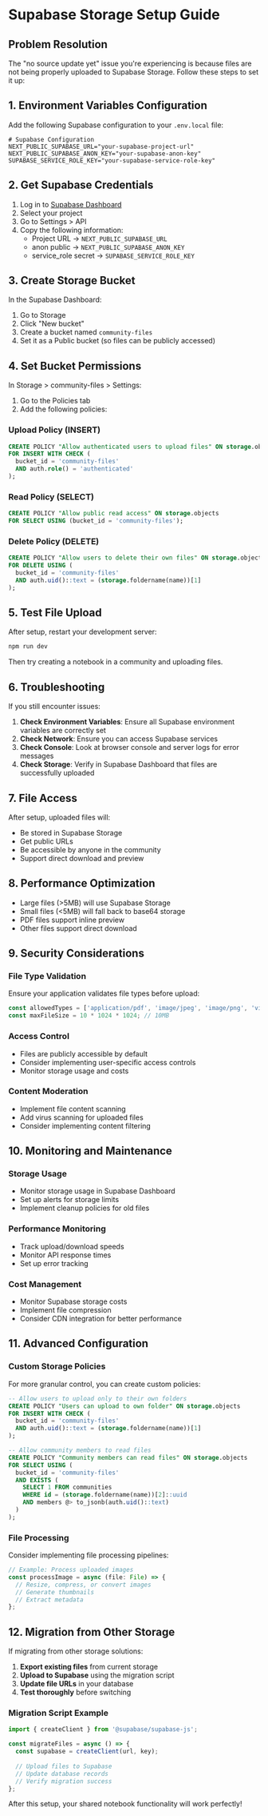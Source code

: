 # Supabase Storage Setup Guide

## Problem Resolution

The "no source update yet" issue you're experiencing is because files are not being properly uploaded to Supabase Storage. Follow these steps to set it up:

## 1. Environment Variables Configuration

Add the following Supabase configuration to your `.env.local` file:

```env
# Supabase Configuration
NEXT_PUBLIC_SUPABASE_URL="your-supabase-project-url"
NEXT_PUBLIC_SUPABASE_ANON_KEY="your-supabase-anon-key"
SUPABASE_SERVICE_ROLE_KEY="your-supabase-service-role-key"
```

## 2. Get Supabase Credentials

1. Log in to [Supabase Dashboard](https://supabase.com/dashboard)
2. Select your project
3. Go to Settings > API
4. Copy the following information:
   - Project URL → `NEXT_PUBLIC_SUPABASE_URL`
   - anon public → `NEXT_PUBLIC_SUPABASE_ANON_KEY`
   - service_role secret → `SUPABASE_SERVICE_ROLE_KEY`

## 3. Create Storage Bucket

In the Supabase Dashboard:

1. Go to Storage
2. Click "New bucket"
3. Create a bucket named `community-files`
4. Set it as a Public bucket (so files can be publicly accessed)

## 4. Set Bucket Permissions

In Storage > community-files > Settings:

1. Go to the Policies tab
2. Add the following policies:

### Upload Policy (INSERT)
```sql
CREATE POLICY "Allow authenticated users to upload files" ON storage.objects
FOR INSERT WITH CHECK (
  bucket_id = 'community-files' 
  AND auth.role() = 'authenticated'
);
```

### Read Policy (SELECT)
```sql
CREATE POLICY "Allow public read access" ON storage.objects
FOR SELECT USING (bucket_id = 'community-files');
```

### Delete Policy (DELETE)
```sql
CREATE POLICY "Allow users to delete their own files" ON storage.objects
FOR DELETE USING (
  bucket_id = 'community-files' 
  AND auth.uid()::text = (storage.foldername(name))[1]
);
```

## 5. Test File Upload

After setup, restart your development server:

```bash
npm run dev
```

Then try creating a notebook in a community and uploading files.

## 6. Troubleshooting

If you still encounter issues:

1. **Check Environment Variables**: Ensure all Supabase environment variables are correctly set
2. **Check Network**: Ensure you can access Supabase services
3. **Check Console**: Look at browser console and server logs for error messages
4. **Check Storage**: Verify in Supabase Dashboard that files are successfully uploaded

## 7. File Access

After setup, uploaded files will:
- Be stored in Supabase Storage
- Get public URLs
- Be accessible by anyone in the community
- Support direct download and preview

## 8. Performance Optimization

- Large files (>5MB) will use Supabase Storage
- Small files (<5MB) will fall back to base64 storage
- PDF files support inline preview
- Other files support direct download

## 9. Security Considerations

### File Type Validation
Ensure your application validates file types before upload:

```typescript
const allowedTypes = ['application/pdf', 'image/jpeg', 'image/png', 'video/mp4'];
const maxFileSize = 10 * 1024 * 1024; // 10MB
```

### Access Control
- Files are publicly accessible by default
- Consider implementing user-specific access controls
- Monitor storage usage and costs

### Content Moderation
- Implement file content scanning
- Add virus scanning for uploaded files
- Consider implementing content filtering

## 10. Monitoring and Maintenance

### Storage Usage
- Monitor storage usage in Supabase Dashboard
- Set up alerts for storage limits
- Implement cleanup policies for old files

### Performance Monitoring
- Track upload/download speeds
- Monitor API response times
- Set up error tracking

### Cost Management
- Monitor Supabase storage costs
- Implement file compression
- Consider CDN integration for better performance

## 11. Advanced Configuration

### Custom Storage Policies
For more granular control, you can create custom policies:

```sql
-- Allow users to upload only to their own folders
CREATE POLICY "Users can upload to own folder" ON storage.objects
FOR INSERT WITH CHECK (
  bucket_id = 'community-files' 
  AND auth.uid()::text = (storage.foldername(name))[1]
);

-- Allow community members to read files
CREATE POLICY "Community members can read files" ON storage.objects
FOR SELECT USING (
  bucket_id = 'community-files' 
  AND EXISTS (
    SELECT 1 FROM communities 
    WHERE id = (storage.foldername(name))[2]::uuid
    AND members @> to_jsonb(auth.uid()::text)
  )
);
```

### File Processing
Consider implementing file processing pipelines:

```typescript
// Example: Process uploaded images
const processImage = async (file: File) => {
  // Resize, compress, or convert images
  // Generate thumbnails
  // Extract metadata
};
```

## 12. Migration from Other Storage

If migrating from other storage solutions:

1. **Export existing files** from current storage
2. **Upload to Supabase** using the migration script
3. **Update file URLs** in your database
4. **Test thoroughly** before switching

### Migration Script Example
```typescript
import { createClient } from '@supabase/supabase-js';

const migrateFiles = async () => {
  const supabase = createClient(url, key);
  
  // Upload files to Supabase
  // Update database records
  // Verify migration success
};
```

After this setup, your shared notebook functionality will work perfectly!